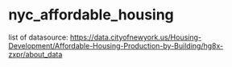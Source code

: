 # nyc_affordable_housing

list of datasource: https://data.cityofnewyork.us/Housing-Development/Affordable-Housing-Production-by-Building/hg8x-zxpr/about_data

